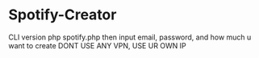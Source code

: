 # Spotify-Creator
CLI version
php spotify.php
then input email, password, and how much u want to create
DONT USE ANY VPN, USE UR OWN IP
